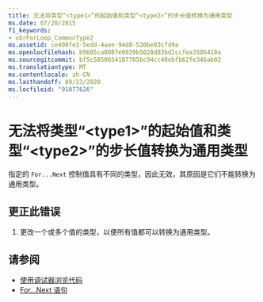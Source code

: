 ```yaml
---
title: 无法将类型“<type1>”的起始值和类型“<type2>”的步长值转换为通用类型
ms.date: 07/20/2015
f1_keywords:
- vbrForLoop_CommonType2
ms.assetid: ce400fe1-5edd-4aee-94d8-530be03cfd9a
ms.openlocfilehash: b9605ca8087e0039b5028d83bd2ccfea3506418a
ms.sourcegitcommit: bf5c5850654187705bc94cc40ebfb62fe346ab02
ms.translationtype: MT
ms.contentlocale: zh-CN
ms.lasthandoff: 09/23/2020
ms.locfileid: "91077626"
---
```

# <a name="cannot-convert-start-value-of-type-type1-and-step-value-of-type-type2-to-a-common-type"></a>无法将类型“\<type1>”的起始值和类型“\<type2>”的步长值转换为通用类型

指定的 `For...Next` 控制值具有不同的类型，因此无效，其原因是它们不能转换为通用类型。  
  
## <a name="to-correct-this-error"></a>更正此错误  
  
1. 更改一个或多个值的类型，以便所有值都可以转换为通用类型。  
  
## <a name="see-also"></a>请参阅

- [使用调试器浏览代码](/visualstudio/debugger/navigating-through-code-with-the-debugger)
- [For...Next 语句](../language-reference/statements/for-next-statement.md)
